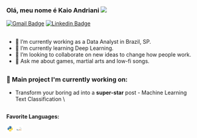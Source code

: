 ### Olá, meu nome é Kaio Andriani  <img src="https://github.com/sciencepal/sciencepal/blob/master/assets/Hi.gif" width="29px">

[![Gmail Badge](https://img.shields.io/badge/-andrianikaio@gmail.com-c14438?style=flat-square&logo=Gmail&logoColor=white&link=mailto:andrianikaio@gmail.com)](mailto:andrianikaio@gmail.com)
[![Linkedin Badge](https://img.shields.io/badge/-kaioandriani-blue?style=flat-square&logo=Linkedin&logoColor=white&link=https://www.linkedin.com/in/kaio-andriani-32243424/)](https://www.linkedin.com/in/kaio-andriani-32243424/)
<br>
<br/>
  - 🔭 I’m currently working as a Data Analyst in Brazil, SP.
  - 🌱 I’m currently learning Deep Learning.
  - 👯 I’m looking to collaborate on new ideas to change how people work.
  - 💬 Ask me about games, martial arts and low-fi songs.
 ##
### 📕 Main project I'm currently working on:
- Transform your boring ad into a **super-star** post - Machine Learning Text Classification
\
##
**Favorite Languages:**  

<code><img height="20" src="https://raw.githubusercontent.com/github/explore/80688e429a7d4ef2fca1e82350fe8e3517d3494d/topics/python/python.png"></code>
<code><img height="20" src="https://raw.githubusercontent.com/github/explore/80688e429a7d4ef2fca1e82350fe8e3517d3494d/topics/mysql/mysql.png"></code>
